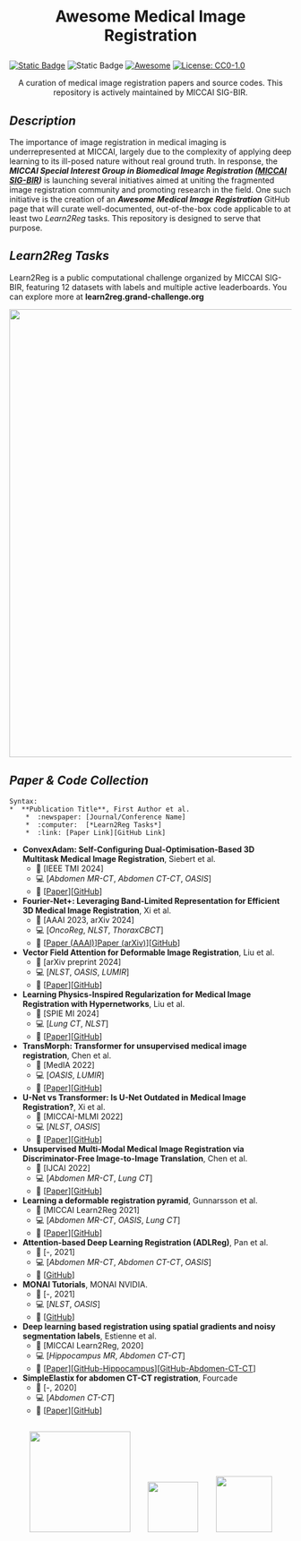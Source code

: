 # <p align=center>Awesome Medical Image Registration</p>
[![Static Badge](https://img.shields.io/badge/MICCAI-SIG_BIR-%2337677e?style=flat&labelColor=%23ececec&link=https%3A%2F%2Fmiccai.org%2Findex.php%2Fspecial-interest-groups%2Fbir%2F)](https://miccai.org/index.php/special-interest-groups/bir/) ![Static Badge](https://img.shields.io/badge/MICCAI-Learn2Reg-%23214f5f?labelColor=%23ececec&link=https%3A%2F%2Flearn2reg.grand-challenge.org%2F)
[![Awesome](https://awesome.re/badge.svg)](https://awesome.re) [![License: CC0-1.0](https://img.shields.io/badge/License-CC0_1.0-lightgrey.svg)](http://creativecommons.org/publicdomain/zero/1.0/)

<p align=center>A curation of medical image registration papers and source codes. This repository is actively maintained by MICCAI SIG-BIR.</p>

## *Description*
The importance of image registration in medical imaging is underrepresented at MICCAI, largely due to the complexity of applying deep learning to its ill-posed nature without real ground truth. In response, the ***MICCAI Special Interest Group in Biomedical Image Registration ([MICCAI SIG-BIR](https://miccai.org/index.php/special-interest-groups/bir/))*** is launching several initiatives aimed at uniting the fragmented image registration community and promoting research in the field. One such initiative is the creation of an ***Awesome Medical Image Registration*** GitHub page that will curate well-documented, out-of-the-box code applicable to at least two *Learn2Reg* tasks. This repository is designed to serve that purpose.

## *Learn2Reg Tasks*
Learn2Reg is a public computational challenge organized by MICCAI SIG-BIR, featuring 12 datasets with labels and multiple active leaderboards. You can explore more at **learn2reg.grand-challenge.org**
<p align=center><img src="https://github.com/sigbir/awesome/blob/main/figs/L2R_tasks_.jpg" width="800"/></p>

## *Paper & Code Collection*

```
Syntax:
*  **Publication Title**, First Author et al.
    *  :newspaper: [Journal/Conference Name] 
    *  :computer:  [*Learn2Reg Tasks*] 
    *  :link: [Paper Link][GitHub Link]
```
*  **ConvexAdam: Self-Configuring Dual-Optimisation-Based 3D Multitask Medical Image Registration**, Siebert et al.
    *  :newspaper: [IEEE TMI 2024]
    *  :computer: [*Abdomen MR-CT*, *Abdomen CT-CT*, *OASIS*]
    *  :link: [[Paper](https://ieeexplore.ieee.org/document/10681158)][[GitHub](https://github.com/multimodallearning/convexAdam)]
*  **Fourier-Net+: Leveraging Band-Limited Representation for Efficient 3D Medical Image Registration**, Xi et al.
    *  :newspaper: [AAAI 2023, arXiv 2024] 
    *  :computer: [*OncoReg*, *NLST*, *ThoraxCBCT*]
    *  :link: [[Paper (AAAI)](https://doi.org/10.1609/aaai.v37i1.25182)][Paper (arXiv)](https://arxiv.org/abs/2307.02997)][[GitHub](https://github.com/xi-jia/Fourier-Net)]
*  **Vector Field Attention for Deformable Image Registration**, Liu et al.
    *  :newspaper: [arXiv preprint 2024]
    *  :computer: [*NLST*, *OASIS*, *LUMIR*]
    *  :link: [[Paper](https://arxiv.org/abs/2407.10209)][[GitHub](https://github.com/yihao6/vfa/)]
*  **Learning Physics-Inspired Regularization for Medical Image Registration with Hypernetworks**, Liu et al.
    *  :newspaper: [SPIE MI 2024]
    *  :computer: [*Lung CT*, *NLST*]
    *  :link: [[Paper](https://arxiv.org/pdf/2311.08239)][[GitHub](https://github.com/annareithmeir/elastic-regularization-hypermorph)]
*  **TransMorph: Transformer for unsupervised medical image registration**, Chen et al.
    *  :newspaper: [MedIA 2022]
    *  :computer: [*OASIS*, *LUMIR*] 
    *  :link: [[Paper](https://www.sciencedirect.com/science/article/pii/S1361841522002432)][[GitHub](https://github.com/junyuchen245/TransMorph_Transformer_for_Medical_Image_Registration)]
*  **U-Net vs Transformer: Is U-Net Outdated in Medical Image Registration?**, Xi et al.
    *  :newspaper: [MICCAI-MLMI 2022] 
    *  :computer: [*NLST*, *OASIS*] 
    *  :link: [[Paper](https://arxiv.org/abs/2208.04939)][[GitHub](https://github.com/xi-jia/LKU-Net)]
*  **Unsupervised Multi-Modal Medical Image Registration via Discriminator-Free Image-to-Image Translation**, Chen et al.
    *  :newspaper: [IJCAI 2022] 
    *  :computer: [*Abdomen MR-CT*, *Lung CT*] 
    *  :link: [[Paper](https://www.ijcai.org/proceedings/2022/0117.pdf)][[GitHub](https://github.com/heyblackC/DFMIR)]
*  **Learning a deformable registration pyramid**, Gunnarsson et al.
    *  :newspaper: [MICCAI Learn2Reg 2021] 
    *  :computer: [*Abdomen MR-CT*, *OASIS*, *Lung CT*] 
    *  :link: [[Paper](https://link.springer.com/chapter/10.1007/978-3-030-71827-5_10)][[GitHub](https://github.com/ngunnar/learning-a-deformable-registration-pyramid)]
*  **Attention-based Deep Learning Registration (ADLReg)**, Pan et al.
    *  :newspaper: [-, 2021]
    *  :computer: [*Abdomen MR-CT*, *Abdomen CT-CT*, *OASIS*]
    *  :link: [[GitHub](https://github.com/WinterPan2017/ADLReg)]
*  **MONAI Tutorials**, MONAI NVIDIA.
    *  :newspaper: [-, 2021] 
    *  :computer: [*NLST*, *OASIS*] 
    *  :link: [[GitHub](https://github.com/Project-MONAI/tutorials/tree/main/3d_registration)]
*  **Deep learning based registration using spatial gradients and noisy segmentation labels**, Estienne et al.
    *  :newspaper: [MICCAI Learn2Reg, 2020] 
    *  :computer: [*Hippocampus MR*, *Abdomen CT-CT*] 
    *  :link: [[Paper](https://link.springer.com/chapter/10.1007/978-3-030-71827-5_11)][[GitHub-Hippocampus](https://github.com/TheoEst/hippocampus_registration)][[GitHub-Abdomen-CT-CT](https://github.com/TheoEst/abdominal_registration)]
*  **SimpleElastix for abdomen CT-CT registration**, Fourcade
    *  :newspaper: [-, 2020]
    *  :computer: [*Abdomen CT-CT*]
    *  :link: [[Paper](https://ieeexplore.ieee.org/document/5338015)][[GitHub](https://github.com/fconstance/Learn2Reg_Task2_SimpleElastix)]
##
<p align="center"> <a href="https://miccai.org/index.php/special-interest-groups/bir/" target="_blank"><img src="https://github.com/sigbir/awesome-medical-image-registration/blob/main/figs/sigbir_logo.jpg" width="180"/></a>&nbsp;&nbsp;&nbsp;&nbsp;&nbsp;&nbsp;&nbsp;&nbsp;<a href="https://www.google.com/search?q=Learn2Reg+Grand+Challenge&sca_esv=7742ccf3e574a415&sca_upv=1&ei=uUbyZrW8IbCXwbkP4p3KmQI&ved=0ahUKEwj1_LK95dqIAxWwSzABHeKOMiMQ4dUDCA8&uact=5&oq=Learn2Reg+Grand+Challenge&gs_lp=Egxnd3Mtd2l6LXNlcnAiGUxlYXJuMlJlZyBHcmFuZCBDaGFsbGVuZ2UyBRAhGKABMgUQIRigATIFECEYoAEyBRAhGKABMgUQIRirAjIFECEYqwJIjRxQ3wRYvRpwAXgBkAEAmAFvoAGnDKoBBDEyLjS4AQPIAQD4AQGYAhGgAtkMwgIKEAAYsAMY1gQYR8ICCxAAGIAEGJECGIoFwgIFEAAYgATCAgQQABgewgIIEAAYgAQYogTCAggQABiiBBiJBZgDAIgGAZAGCJIHBDcuMTCgB5FD&sclient=gws-wiz-serp" target="_blank"><img src="https://github.com/sigbir/awesome-medical-image-registration/blob/main/figs/l2r_logo_21.png" width="90"/></a>&nbsp;&nbsp;&nbsp;&nbsp;&nbsp;&nbsp;&nbsp;&nbsp;<a href="https://miccai.org/" target="_blank"><img src="https://github.com/sigbir/awesome-medical-image-registration/blob/main/figs/miccai_logo2.jpg" width="100"/></a></p>

